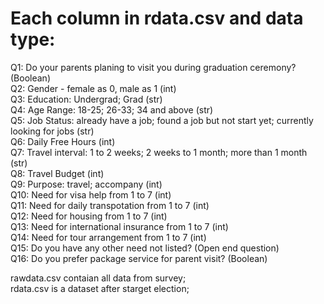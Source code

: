 # Each column in rdata.csv and data type:
Q1: Do your parents planing to visit you during graduation ceremony? (Boolean)<br/>
Q2: Gender - female as 0, male as 1 (int)<br/>
Q3: Education: Undergrad; Grad (str)<br/>
Q4: Age Range: 18-25; 26-33; 34 and above (str)<br/>
Q5: Job Status: already have a job; found a job but not start yet; currently looking for jobs (str)<br/>
Q6: Daily Free Hours (int)<br/>
Q7: Travel interval: 1 to 2 weeks; 2 weeks to 1 month; more than 1 month (str)<br/>
Q8: Travel Budget (int)<br/>
Q9: Purpose: travel; accompany (int)<br/>
Q10: Need for visa help from 1 to 7 (int)<br/>
Q11: Need for daily transpotation from 1 to 7 (int)<br/>
Q12: Need for housing from 1 to 7 (int)<br/>
Q13: Need for international insurance from 1 to 7 (int)<br/>
Q14: Need for tour arrangement from 1 to 7 (int)<br/>
Q15: Do you have any other need not listed? (Open end question)<br/>
Q16: Do you prefer package service for parent visit? (Boolean)<br/>

rawdata.csv contaian all data from survey;<br/>
rdata.csv is a dataset after starget election;<br/>
